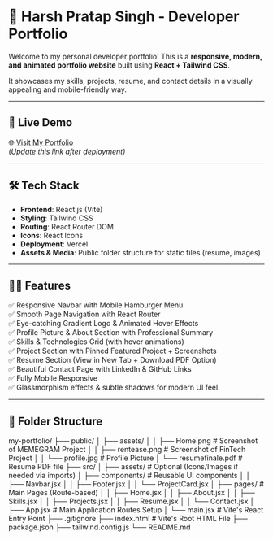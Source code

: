 # 🚀 Harsh Pratap Singh - Developer Portfolio

Welcome to my personal developer portfolio! This is a **responsive, modern, and animated portfolio website** built using **React + Tailwind CSS**.

It showcases my skills, projects, resume, and contact details in a visually appealing and mobile-friendly way.

---

## 📸 **Live Demo**

🌐 [Visit My Portfolio](https://your-deployment-link.vercel.app/)  
*(Update this link after deployment)*

---

## 🛠️ **Tech Stack**

- **Frontend**: React.js (Vite)
- **Styling**: Tailwind CSS
- **Routing**: React Router DOM
- **Icons**: React Icons
- **Deployment**: Vercel
- **Assets & Media**: Public folder structure for static files (resume, images)

---

## 🧑‍💻 **Features**

✅ Responsive Navbar with Mobile Hamburger Menu  
✅ Smooth Page Navigation with React Router  
✅ Eye-catching Gradient Logo & Animated Hover Effects  
✅ Profile Picture & About Section with Professional Summary  
✅ Skills & Technologies Grid (with hover animations)  
✅ Project Section with Pinned Featured Project + Screenshots  
✅ Resume Section (View in New Tab + Download PDF Option)  
✅ Beautiful Contact Page with LinkedIn & GitHub Links  
✅ Fully Mobile Responsive  
✅ Glassmorphism effects & subtle shadows for modern UI feel

---

## 📂 **Folder Structure**

my-portfolio/
├── public/
│   ├── assets/
│   │   ├── Home.png                # Screenshot of MEMEGRAM Project
│   │   ├── rentease.png             # Screenshot of FinTech Project
│   │   └── profile.jpg              # Profile Picture
│   └── resumefinale.pdf             # Resume PDF file
├── src/
│   ├── assets/                      # Optional (Icons/Images if needed via imports)
│   ├── components/                  # Reusable UI components
│   │   ├── Navbar.jsx
│   │   ├── Footer.jsx
│   │   └── ProjectCard.jsx
│   ├── pages/                       # Main Pages (Route-based)
│   │   ├── Home.jsx
│   │   ├── About.jsx
│   │   ├── Skills.jsx
│   │   ├── Projects.jsx
│   │   ├── Resume.jsx
│   │   └── Contact.jsx
│   ├── App.jsx                      # Main Application Routes Setup
│   └── main.jsx                     # Vite's React Entry Point
├── .gitignore
├── index.html                       # Vite's Root HTML File
├── package.json
├── tailwind.config.js
└── README.md
